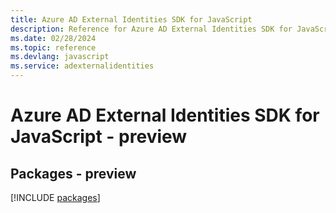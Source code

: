 ```yaml
---
title: Azure AD External Identities SDK for JavaScript
description: Reference for Azure AD External Identities SDK for JavaScript
ms.date: 02/28/2024
ms.topic: reference
ms.devlang: javascript
ms.service: adexternalidentities
---
```

# Azure AD External Identities SDK for JavaScript - preview
## Packages - preview
[!INCLUDE [packages](ad-external-identities-index.md)]